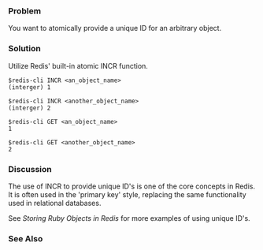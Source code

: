 ### Problem

You want to atomically provide a unique ID for an arbitrary object.

### Solution

Utilize Redis' built-in atomic INCR function.

	$redis-cli INCR <an_object_name>
	(interger) 1

	$redis-cli INCR <another_object_name>
	(interger) 2

	$redis-cli GET <an_object_name>
	1
		
	$redis-cli GET <another_object_name>
	2
	
### Discussion

The use of INCR to provide unique ID's is one of the core concepts in Redis. It is often used in the 'primary key' style, replacing the same functionality used in relational databases.

See *Storing Ruby Objects in Redis* for more examples of using unique ID's.

### See Also
